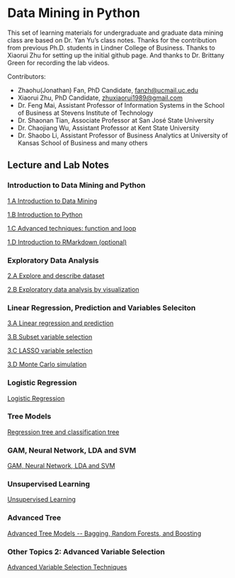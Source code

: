 
# Data Mining in Python

This set of learning materials for undergraduate and graduate data mining class are based on Dr. Yan Yu’s class notes. Thanks for the contribution from previous Ph.D. students in Lindner College of Business. Thanks to Xiaorui Zhu for setting up the initial github page. And thanks to Dr. Brittany Green for recording the lab videos.

Contributors:  
- Zhaohu(Jonathan) Fan, PhD Candidate, fanzh@ucmail.uc.edu
- Xiaorui Zhu, PhD Candidate, zhuxiaorui1989@gmail.com
- Dr. Feng Mai, Assistant Professor of Information Systems in the School of Business at Stevens Institute of Technology
- Dr. Shaonan Tian, Associate Professor at San José State University 
- Dr. Chaojiang Wu, Assistant Professor at Kent State University
- Dr. Shaobo Li, Assistant Professor of Business Analytics at University of Kansas School of Business
and many others

## Lecture and Lab Notes

### Introduction to Data Mining and Python

[1.A Introduction to Data Mining](1_A_Introduction_to_Data_Mining.html)

[1.B Introduction to Python](1_B_Introduction_to_Python.html)

[1.C Advanced techniques: function and loop](1_C_Advanced_techniques_function_and_loop.html)

[1.D Introduction to RMarkdown (optional)](1_D_Introduction_to_Markdown.html)
 

### Exploratory Data Analysis

[2.A Explore and describe dataset](2_A_Explore_and_describe_dataset.html)

[2.B Exploratory data analysis by visualization](2_B_Exploratory_Data_Analysis_by_Visualization.html)


### Linear Regression, Prediction and Variables Seleciton

[3.A Linear regression and prediction](lecture/3_LinearReg.html)

[3.B Subset variable selection](lecture/3_LinearReg.html)

[3.C LASSO variable selection](lecture/3_LinearReg.html)

[3.D Monte Carlo simulation](lecture/3_LinearReg.html)

### Logistic Regression

[Logistic Regression](lecture/4_LogisticReg.html)

### Tree Models

[Regression tree and classification tree](lecture/5_Tree.html)

### GAM, Neural Network, LDA and SVM

[GAM, Neural Network, LDA and SVM](lecture/6_SupervisedLearning.html)

### Unsupervised Learning

[Unsupervised Learning](lecture/7_UnsupervisedLearning.html)

### Advanced Tree 

[Advanced Tree Models -- Bagging, Random Forests, and Boosting](lecture/AdvTree.html)

### Other Topics 2: Advanced Variable Selection

[Advanced Variable Selection Techniques](lecture/VS.html)
